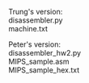 Trung's version:  
disassembler.py  
machine.txt  
  
  
  
  
Peter's version:  
disassembler_hw2.py  
MIPS_sample.asm  
MIPS_sample_hex.txt  

